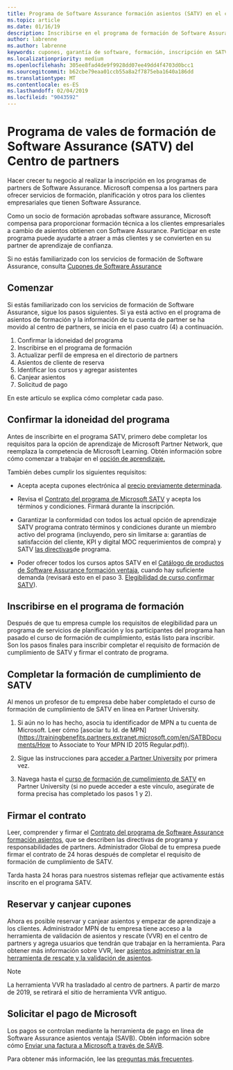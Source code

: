 ```yaml
---
title: Programa de Software Assurance formación asientos (SATV) en el centro de partners | El centro de partners
ms.topic: article
ms.date: 01/16/19
description: Inscribirse en el programa de formación de Software Assurance
author: labrenne
ms.author: labrenne
keywords: cupones, garantía de software, formación, inscripción en SATV, SATV
ms.localizationpriority: medium
ms.openlocfilehash: 305ee8fad4de9f9928dd07ee49dd4f4703d0bcc1
ms.sourcegitcommit: b62cbe79eaa01ccb55a8a2f7875eba1640a186dd
ms.translationtype: MT
ms.contentlocale: es-ES
ms.lasthandoff: 02/04/2019
ms.locfileid: "9043592"
---
```

# <a name="software-assurance-training-voucher-satv-program-in-partner-center"></a>Programa de vales de formación de Software Assurance (SATV) del Centro de partners

Hacer crecer tu negocio al realizar la inscripción en los programas de partners de Software Assurance. Microsoft compensa a los partners para ofrecer servicios de formación, planificación y otros para los clientes empresariales que tienen Software Assurance. 

Como un socio de formación aprobadas software assurance, Microsoft compensa para proporcionar formación técnica a los clientes empresariales a cambio de asientos obtienen con Software Assurance. Participar en este programa puede ayudarte a atraer a más clientes y se convierten en su partner de aprendizaje de confianza.

Si no estás familiarizado con los servicios de formación de Software Assurance, consulta [Cupones de Software Assurance](https://trainingbenefits.partners.extranet.microsoft.com/en/SATV/Pages/default.aspx)

## <a name="get-started"></a>Comenzar

Si estás familiarizado con los servicios de formación de Software Assurance, sigue los pasos siguientes. Si ya está activo en el programa de asientos de formación y la información de tu cuenta de partner se ha movido al centro de partners, se inicia en el paso cuatro (4) a continuación. 

1. Confirmar la idoneidad del programa
2. Inscribirse en el programa de formación
3. Actualizar perfil de empresa en el directorio de partners
4. Asientos de cliente de reserva
5. Identificar los cursos y agregar asistentes
6. Canjear asientos
7. Solicitud de pago

En este artículo se explica cómo completar cada paso.

## <a name="confirm-program-eligibility"></a>Confirmar la idoneidad del programa

Antes de inscribirte en el programa SATV, primero debe completar los requisitos para la opción de aprendizaje de Microsoft Partner Network, que reemplaza la competencia de Microsoft Learning. Obtén información sobre cómo comenzar a trabajar en el [opción de aprendizaje.](https://partner.microsoft.com/en-US/marketing/details/learning-option-enrollment#/)

También debes cumplir los siguientes requisitos:

- Acepta acepta cupones electrónica al [precio previamente determinada](https://partner.microsoft.com/en-US/membership/satv-voucher-pricing).

- Revisa el [Contrato del programa de Microsoft SATV](https://aka.ms/satv_legal_agreement) y acepta los términos y condiciones. Firmará durante la inscripción. 

- Garantizar la conformidad con todos los actual opción de aprendizaje SATV programa contrato términos y condiciones durante un miembro activo del programa (incluyendo, pero sin limitarse a: garantías de satisfacción del cliente, KPI y digital MOC requerimientos de compra) y SATV [las directivas](https://trainingbenefits.partners.extranet.microsoft.com/en/SATV/Pages/ProgramPolicies.aspx)de programa.

- Poder ofrecer todos los cursos aptos SATV en el [Catálogo de productos de Software Assurance formación ventaja](https://aka.ms/SATV_catalog), cuando hay suficiente demanda (revisará esto en el paso 3. [Elegibilidad de curso confirmar SATV](https://trainingbenefits.partners.extranet.microsoft.com/en/SATV/Pages/ConfirmEligibility.aspx)).

## <a name="enroll-in-the-training-program"></a>Inscribirse en el programa de formación

Después de que tu empresa cumple los requisitos de elegibilidad para un programa de servicios de planificación y los participantes del programa han pasado el curso de formación de cumplimiento, estás listo para inscribir. Son los pasos finales para inscribir completar el requisito de formación de cumplimiento de SATV y firmar el contrato de programa.  

## <a name="complete-the-satv-compliance-training"></a>Completar la formación de cumplimiento de SATV

Al menos un profesor de tu empresa debe haber completado el curso de formación de cumplimiento de SATV en línea en Partner University.
 
1. Si aún no lo has hecho, asocia tu identificador de MPN a tu cuenta de Microsoft. Leer cómo [asociar tu Id. de MPN](https://trainingbenefits.partners.extranet.microsoft.com/en/SATBDocuments/How to Associate to Your MPN ID 2015 Regular.pdf)).

2. Sigue las instrucciones para [acceder a Partner University](https://trainingbenefits.partners.extranet.microsoft.com/en/SATBDocuments/Partner_University_on-boarding.pdf) por primera vez.

3. Navega hasta el [curso de formación de cumplimiento de SATV](https://partneruniversity.microsoft.com/?whr=uri:MicrosoftAccount&courseId=14461&scoId=dXsXmk7lB_2704778676) en Partner University (si no puede acceder a este vínculo, asegúrate de forma precisa has completado los pasos 1 y 2).  

## <a name="sign-the-agreement"></a>Firmar el contrato

Leer, comprender y firmar el [Contrato del programa de Software Assurance formación asientos](https://partners.microsoft.com/partnerprogram/Satv.aspx), que se describen las directivas de programa y responsabilidades de partners. Administrador Global de tu empresa puede firmar el contrato de 24 horas después de completar el requisito de formación de cumplimiento de SATV.

Tarda hasta 24 horas para nuestros sistemas reflejar que activamente estás inscrito en el programa SATV. 

## <a name="reserve-and-redeem-training-vouchers"></a>Reservar y canjear cupones

Ahora es posible reservar y canjear asientos y empezar de aprendizaje a los clientes. Administrador MPN de tu empresa tiene acceso a la herramienta de validación de asientos y rescate (VVR) en el centro de partners y agrega usuarios que tendrán que trabajar en la herramienta. Para obtener más información sobre VVR, leer [asientos administrar en la herramienta de rescate y la validación de asientos](voucher-validation-tool.md).

>[!Note]
>La herramienta VVR ha trasladado al centro de partners. A partir de marzo de 2019, se retirará el sitio de herramienta VVR antiguo.

## <a name="request-payment-from-microsoft"></a>Solicitar el pago de Microsoft

Los pagos se controlan mediante la herramienta de pago en línea de Software Assurance asientos ventaja (SAVB).  Obtén información sobre cómo [Enviar una factura a Microsoft a través de SAVB](https://trainingbenefits.partners.extranet.microsoft.com/en/SATV/Pages/GetPaid.aspx).

Para obtener más información, lee las [preguntas más frecuentes](vvr-faq.md).